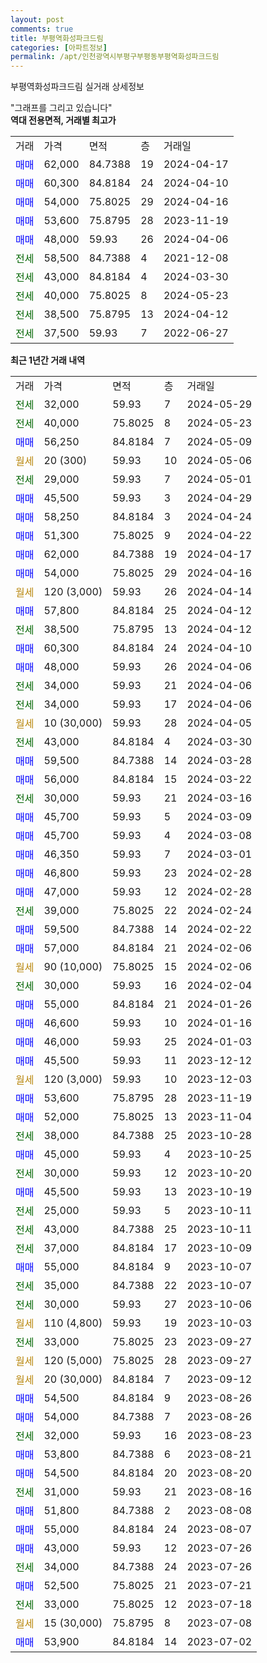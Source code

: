 ```yaml
---
layout: post
comments: true
title: 부평역화성파크드림
categories: [아파트정보]
permalink: /apt/인천광역시부평구부평동부평역화성파크드림
---
```


부평역화성파크드림 실거래 상세정보

<script type="text/javascript">
  google.charts.load('current', {'packages':['line', 'corechart']});
  google.charts.setOnLoadCallback(drawChart);

  function drawChart() {
    var data = new google.visualization.DataTable();
    data.addColumn('date', '거래일');
    data.addColumn('number', "매매");
    data.addColumn('number', "전세");
    data.addColumn('number', "전매");

    data.addRows([[new Date(Date.parse("2024-05-29")), null, 32000, null], [new Date(Date.parse("2024-05-23")), null, 40000, null], [new Date(Date.parse("2024-05-09")), 56250, null, null], [new Date(Date.parse("2024-05-06")), null, null, null], [new Date(Date.parse("2024-05-01")), null, 29000, null], [new Date(Date.parse("2024-04-29")), 45500, null, null], [new Date(Date.parse("2024-04-24")), 58250, null, null], [new Date(Date.parse("2024-04-22")), 51300, null, null], [new Date(Date.parse("2024-04-17")), 62000, null, null], [new Date(Date.parse("2024-04-16")), 54000, null, null], [new Date(Date.parse("2024-04-14")), null, null, null], [new Date(Date.parse("2024-04-12")), 57800, null, null], [new Date(Date.parse("2024-04-12")), null, 38500, null], [new Date(Date.parse("2024-04-10")), 60300, null, null], [new Date(Date.parse("2024-04-06")), 48000, null, null], [new Date(Date.parse("2024-04-06")), null, 34000, null], [new Date(Date.parse("2024-04-06")), null, 34000, null], [new Date(Date.parse("2024-04-05")), null, null, null], [new Date(Date.parse("2024-03-30")), null, 43000, null], [new Date(Date.parse("2024-03-28")), 59500, null, null], [new Date(Date.parse("2024-03-22")), 56000, null, null], [new Date(Date.parse("2024-03-16")), null, 30000, null], [new Date(Date.parse("2024-03-09")), 45700, null, null], [new Date(Date.parse("2024-03-08")), 45700, null, null], [new Date(Date.parse("2024-03-01")), 46350, null, null], [new Date(Date.parse("2024-02-28")), 46800, null, null], [new Date(Date.parse("2024-02-28")), 47000, null, null], [new Date(Date.parse("2024-02-24")), null, 39000, null], [new Date(Date.parse("2024-02-22")), 59500, null, null], [new Date(Date.parse("2024-02-06")), 57000, null, null], [new Date(Date.parse("2024-02-06")), null, null, null], [new Date(Date.parse("2024-02-04")), null, 30000, null], [new Date(Date.parse("2024-01-26")), 55000, null, null], [new Date(Date.parse("2024-01-16")), 46600, null, null], [new Date(Date.parse("2024-01-03")), 46000, null, null], [new Date(Date.parse("2023-12-12")), 45500, null, null], [new Date(Date.parse("2023-12-03")), null, null, null], [new Date(Date.parse("2023-11-19")), 53600, null, null], [new Date(Date.parse("2023-11-04")), 52000, null, null], [new Date(Date.parse("2023-10-28")), null, 38000, null], [new Date(Date.parse("2023-10-25")), 45000, null, null], [new Date(Date.parse("2023-10-20")), null, 30000, null], [new Date(Date.parse("2023-10-19")), 45500, null, null], [new Date(Date.parse("2023-10-11")), null, 25000, null], [new Date(Date.parse("2023-10-11")), null, 43000, null], [new Date(Date.parse("2023-10-09")), null, 37000, null], [new Date(Date.parse("2023-10-07")), 55000, null, null], [new Date(Date.parse("2023-10-07")), null, 35000, null], [new Date(Date.parse("2023-10-06")), null, 30000, null], [new Date(Date.parse("2023-10-03")), null, null, null], [new Date(Date.parse("2023-09-27")), null, 33000, null], [new Date(Date.parse("2023-09-27")), null, null, null], [new Date(Date.parse("2023-09-12")), null, null, null], [new Date(Date.parse("2023-08-26")), 54500, null, null], [new Date(Date.parse("2023-08-26")), 54000, null, null], [new Date(Date.parse("2023-08-23")), null, 32000, null], [new Date(Date.parse("2023-08-21")), 53800, null, null], [new Date(Date.parse("2023-08-20")), 54500, null, null], [new Date(Date.parse("2023-08-16")), null, 31000, null], [new Date(Date.parse("2023-08-08")), 51800, null, null], [new Date(Date.parse("2023-08-07")), 55000, null, null], [new Date(Date.parse("2023-07-26")), 43000, null, null], [new Date(Date.parse("2023-07-26")), null, 34000, null], [new Date(Date.parse("2023-07-21")), 52500, null, null], [new Date(Date.parse("2023-07-18")), null, 33000, null], [new Date(Date.parse("2023-07-08")), null, null, null], [new Date(Date.parse("2023-07-02")), 53900, null, null]]);

    var options = {
      hAxis: {
        format: 'yyyy/MM/dd'
      },    
      lineWidth: 0,
      pointsVisible: true,    
      title: '최근 1년간 유형별 실거래가 분포',
      legend: { position: 'bottom' }
    };

    var formatter = new google.visualization.NumberFormat({pattern:'###,###'} );
    formatter.format(data, 1);
    formatter.format(data, 2);
    
    setTimeout(function() {
        var chart = new google.visualization.LineChart(document.getElementById('columnchart_material'));
        chart.draw(data, (options));
        document.getElementById('loading').style.display = 'none';
    }, 200);
  }
</script>


<div id="loading" style="z-index:20; display: block; margin-left: 0px">"그래프를 그리고 있습니다"</div>
<div id="columnchart_material" style="width: 95%; margin-left: 0px; display: block"></div>
<!-- contents start -->
<b>역대 전용면적, 거래별 최고가</b>
<table class="sortable">
    <tr>
      <td>거래</td>
      <td>가격</td>
      <td>면적</td>
      <td>층</td>
      <td>거래일</td>
    </tr>
        <tr>
          <td><a style="color: blue">매매</a></td>
          <td>62,000</td>
          <td>84.7388</td>
          <td>19</td>
          <td>2024-04-17</td>
        </tr>            <tr>
          <td><a style="color: blue">매매</a></td>
          <td>60,300</td>
          <td>84.8184</td>
          <td>24</td>
          <td>2024-04-10</td>
        </tr>            <tr>
          <td><a style="color: blue">매매</a></td>
          <td>54,000</td>
          <td>75.8025</td>
          <td>29</td>
          <td>2024-04-16</td>
        </tr>            <tr>
          <td><a style="color: blue">매매</a></td>
          <td>53,600</td>
          <td>75.8795</td>
          <td>28</td>
          <td>2023-11-19</td>
        </tr>            <tr>
          <td><a style="color: blue">매매</a></td>
          <td>48,000</td>
          <td>59.93</td>
          <td>26</td>
          <td>2024-04-06</td>
        </tr>        
        <tr>
              <td><a style="color: darkgreen">전세</a></td>
              <td>58,500</td>
              <td>84.7388</td>
              <td>4</td>
              <td>2021-12-08</td>
            </tr>            <tr>
              <td><a style="color: darkgreen">전세</a></td>
              <td>43,000</td>
              <td>84.8184</td>
              <td>4</td>
              <td>2024-03-30</td>
            </tr>            <tr>
              <td><a style="color: darkgreen">전세</a></td>
              <td>40,000</td>
              <td>75.8025</td>
              <td>8</td>
              <td>2024-05-23</td>
            </tr>            <tr>
              <td><a style="color: darkgreen">전세</a></td>
              <td>38,500</td>
              <td>75.8795</td>
              <td>13</td>
              <td>2024-04-12</td>
            </tr>            <tr>
              <td><a style="color: darkgreen">전세</a></td>
              <td>37,500</td>
              <td>59.93</td>
              <td>7</td>
              <td>2022-06-27</td>
            </tr>        
    
</table>

<b>최근 1년간 거래 내역</b>

<table class="sortable">
    <tr>
      <td>거래</td>
      <td>가격</td>
      <td>면적</td>
      <td>층</td>
      <td>거래일</td>
    </tr>
    <tr>
      <td><a style="color: darkgreen">전세</a></td>
      <td>32,000</td>
      <td>59.93</td>
      <td>7</td>
      <td>2024-05-29</td>
    </tr>          <tr>
      <td><a style="color: darkgreen">전세</a></td>
      <td>40,000</td>
      <td>75.8025</td>
      <td>8</td>
      <td>2024-05-23</td>
    </tr>          <tr>
      <td><a style="color: blue">매매</a></td>
      <td>56,250</td>
      <td>84.8184</td>
      <td>7</td>
      <td>2024-05-09</td>
    </tr>          <tr>
      <td><a style="color: darkgoldenrod">월세</a></td>
      <td>20 (300)</td>
      <td>59.93</td>
      <td>10</td>
      <td>2024-05-06</td>
    </tr>          <tr>
      <td><a style="color: darkgreen">전세</a></td>
      <td>29,000</td>
      <td>59.93</td>
      <td>7</td>
      <td>2024-05-01</td>
    </tr>          <tr>
      <td><a style="color: blue">매매</a></td>
      <td>45,500</td>
      <td>59.93</td>
      <td>3</td>
      <td>2024-04-29</td>
    </tr>          <tr>
      <td><a style="color: blue">매매</a></td>
      <td>58,250</td>
      <td>84.8184</td>
      <td>3</td>
      <td>2024-04-24</td>
    </tr>          <tr>
      <td><a style="color: blue">매매</a></td>
      <td>51,300</td>
      <td>75.8025</td>
      <td>9</td>
      <td>2024-04-22</td>
    </tr>          <tr>
      <td><a style="color: blue">매매</a></td>
      <td>62,000</td>
      <td>84.7388</td>
      <td>19</td>
      <td>2024-04-17</td>
    </tr>          <tr>
      <td><a style="color: blue">매매</a></td>
      <td>54,000</td>
      <td>75.8025</td>
      <td>29</td>
      <td>2024-04-16</td>
    </tr>          <tr>
      <td><a style="color: darkgoldenrod">월세</a></td>
      <td>120 (3,000)</td>
      <td>59.93</td>
      <td>26</td>
      <td>2024-04-14</td>
    </tr>          <tr>
      <td><a style="color: blue">매매</a></td>
      <td>57,800</td>
      <td>84.8184</td>
      <td>25</td>
      <td>2024-04-12</td>
    </tr>          <tr>
      <td><a style="color: darkgreen">전세</a></td>
      <td>38,500</td>
      <td>75.8795</td>
      <td>13</td>
      <td>2024-04-12</td>
    </tr>          <tr>
      <td><a style="color: blue">매매</a></td>
      <td>60,300</td>
      <td>84.8184</td>
      <td>24</td>
      <td>2024-04-10</td>
    </tr>          <tr>
      <td><a style="color: blue">매매</a></td>
      <td>48,000</td>
      <td>59.93</td>
      <td>26</td>
      <td>2024-04-06</td>
    </tr>          <tr>
      <td><a style="color: darkgreen">전세</a></td>
      <td>34,000</td>
      <td>59.93</td>
      <td>21</td>
      <td>2024-04-06</td>
    </tr>          <tr>
      <td><a style="color: darkgreen">전세</a></td>
      <td>34,000</td>
      <td>59.93</td>
      <td>17</td>
      <td>2024-04-06</td>
    </tr>          <tr>
      <td><a style="color: darkgoldenrod">월세</a></td>
      <td>10 (30,000)</td>
      <td>59.93</td>
      <td>28</td>
      <td>2024-04-05</td>
    </tr>          <tr>
      <td><a style="color: darkgreen">전세</a></td>
      <td>43,000</td>
      <td>84.8184</td>
      <td>4</td>
      <td>2024-03-30</td>
    </tr>          <tr>
      <td><a style="color: blue">매매</a></td>
      <td>59,500</td>
      <td>84.7388</td>
      <td>14</td>
      <td>2024-03-28</td>
    </tr>          <tr>
      <td><a style="color: blue">매매</a></td>
      <td>56,000</td>
      <td>84.8184</td>
      <td>15</td>
      <td>2024-03-22</td>
    </tr>          <tr>
      <td><a style="color: darkgreen">전세</a></td>
      <td>30,000</td>
      <td>59.93</td>
      <td>21</td>
      <td>2024-03-16</td>
    </tr>          <tr>
      <td><a style="color: blue">매매</a></td>
      <td>45,700</td>
      <td>59.93</td>
      <td>5</td>
      <td>2024-03-09</td>
    </tr>          <tr>
      <td><a style="color: blue">매매</a></td>
      <td>45,700</td>
      <td>59.93</td>
      <td>4</td>
      <td>2024-03-08</td>
    </tr>          <tr>
      <td><a style="color: blue">매매</a></td>
      <td>46,350</td>
      <td>59.93</td>
      <td>7</td>
      <td>2024-03-01</td>
    </tr>          <tr>
      <td><a style="color: blue">매매</a></td>
      <td>46,800</td>
      <td>59.93</td>
      <td>23</td>
      <td>2024-02-28</td>
    </tr>          <tr>
      <td><a style="color: blue">매매</a></td>
      <td>47,000</td>
      <td>59.93</td>
      <td>12</td>
      <td>2024-02-28</td>
    </tr>          <tr>
      <td><a style="color: darkgreen">전세</a></td>
      <td>39,000</td>
      <td>75.8025</td>
      <td>22</td>
      <td>2024-02-24</td>
    </tr>          <tr>
      <td><a style="color: blue">매매</a></td>
      <td>59,500</td>
      <td>84.7388</td>
      <td>14</td>
      <td>2024-02-22</td>
    </tr>          <tr>
      <td><a style="color: blue">매매</a></td>
      <td>57,000</td>
      <td>84.8184</td>
      <td>21</td>
      <td>2024-02-06</td>
    </tr>          <tr>
      <td><a style="color: darkgoldenrod">월세</a></td>
      <td>90 (10,000)</td>
      <td>75.8025</td>
      <td>15</td>
      <td>2024-02-06</td>
    </tr>          <tr>
      <td><a style="color: darkgreen">전세</a></td>
      <td>30,000</td>
      <td>59.93</td>
      <td>16</td>
      <td>2024-02-04</td>
    </tr>          <tr>
      <td><a style="color: blue">매매</a></td>
      <td>55,000</td>
      <td>84.8184</td>
      <td>21</td>
      <td>2024-01-26</td>
    </tr>          <tr>
      <td><a style="color: blue">매매</a></td>
      <td>46,600</td>
      <td>59.93</td>
      <td>10</td>
      <td>2024-01-16</td>
    </tr>          <tr>
      <td><a style="color: blue">매매</a></td>
      <td>46,000</td>
      <td>59.93</td>
      <td>25</td>
      <td>2024-01-03</td>
    </tr>          <tr>
      <td><a style="color: blue">매매</a></td>
      <td>45,500</td>
      <td>59.93</td>
      <td>11</td>
      <td>2023-12-12</td>
    </tr>          <tr>
      <td><a style="color: darkgoldenrod">월세</a></td>
      <td>120 (3,000)</td>
      <td>59.93</td>
      <td>10</td>
      <td>2023-12-03</td>
    </tr>          <tr>
      <td><a style="color: blue">매매</a></td>
      <td>53,600</td>
      <td>75.8795</td>
      <td>28</td>
      <td>2023-11-19</td>
    </tr>          <tr>
      <td><a style="color: blue">매매</a></td>
      <td>52,000</td>
      <td>75.8025</td>
      <td>13</td>
      <td>2023-11-04</td>
    </tr>          <tr>
      <td><a style="color: darkgreen">전세</a></td>
      <td>38,000</td>
      <td>84.7388</td>
      <td>25</td>
      <td>2023-10-28</td>
    </tr>          <tr>
      <td><a style="color: blue">매매</a></td>
      <td>45,000</td>
      <td>59.93</td>
      <td>4</td>
      <td>2023-10-25</td>
    </tr>          <tr>
      <td><a style="color: darkgreen">전세</a></td>
      <td>30,000</td>
      <td>59.93</td>
      <td>12</td>
      <td>2023-10-20</td>
    </tr>          <tr>
      <td><a style="color: blue">매매</a></td>
      <td>45,500</td>
      <td>59.93</td>
      <td>13</td>
      <td>2023-10-19</td>
    </tr>          <tr>
      <td><a style="color: darkgreen">전세</a></td>
      <td>25,000</td>
      <td>59.93</td>
      <td>5</td>
      <td>2023-10-11</td>
    </tr>          <tr>
      <td><a style="color: darkgreen">전세</a></td>
      <td>43,000</td>
      <td>84.7388</td>
      <td>25</td>
      <td>2023-10-11</td>
    </tr>          <tr>
      <td><a style="color: darkgreen">전세</a></td>
      <td>37,000</td>
      <td>84.8184</td>
      <td>17</td>
      <td>2023-10-09</td>
    </tr>          <tr>
      <td><a style="color: blue">매매</a></td>
      <td>55,000</td>
      <td>84.8184</td>
      <td>9</td>
      <td>2023-10-07</td>
    </tr>          <tr>
      <td><a style="color: darkgreen">전세</a></td>
      <td>35,000</td>
      <td>84.7388</td>
      <td>22</td>
      <td>2023-10-07</td>
    </tr>          <tr>
      <td><a style="color: darkgreen">전세</a></td>
      <td>30,000</td>
      <td>59.93</td>
      <td>27</td>
      <td>2023-10-06</td>
    </tr>          <tr>
      <td><a style="color: darkgoldenrod">월세</a></td>
      <td>110 (4,800)</td>
      <td>59.93</td>
      <td>19</td>
      <td>2023-10-03</td>
    </tr>          <tr>
      <td><a style="color: darkgreen">전세</a></td>
      <td>33,000</td>
      <td>75.8025</td>
      <td>23</td>
      <td>2023-09-27</td>
    </tr>          <tr>
      <td><a style="color: darkgoldenrod">월세</a></td>
      <td>120 (5,000)</td>
      <td>75.8025</td>
      <td>28</td>
      <td>2023-09-27</td>
    </tr>          <tr>
      <td><a style="color: darkgoldenrod">월세</a></td>
      <td>20 (30,000)</td>
      <td>84.8184</td>
      <td>7</td>
      <td>2023-09-12</td>
    </tr>          <tr>
      <td><a style="color: blue">매매</a></td>
      <td>54,500</td>
      <td>84.8184</td>
      <td>9</td>
      <td>2023-08-26</td>
    </tr>          <tr>
      <td><a style="color: blue">매매</a></td>
      <td>54,000</td>
      <td>84.7388</td>
      <td>7</td>
      <td>2023-08-26</td>
    </tr>          <tr>
      <td><a style="color: darkgreen">전세</a></td>
      <td>32,000</td>
      <td>59.93</td>
      <td>16</td>
      <td>2023-08-23</td>
    </tr>          <tr>
      <td><a style="color: blue">매매</a></td>
      <td>53,800</td>
      <td>84.7388</td>
      <td>6</td>
      <td>2023-08-21</td>
    </tr>          <tr>
      <td><a style="color: blue">매매</a></td>
      <td>54,500</td>
      <td>84.8184</td>
      <td>20</td>
      <td>2023-08-20</td>
    </tr>          <tr>
      <td><a style="color: darkgreen">전세</a></td>
      <td>31,000</td>
      <td>59.93</td>
      <td>21</td>
      <td>2023-08-16</td>
    </tr>          <tr>
      <td><a style="color: blue">매매</a></td>
      <td>51,800</td>
      <td>84.7388</td>
      <td>2</td>
      <td>2023-08-08</td>
    </tr>          <tr>
      <td><a style="color: blue">매매</a></td>
      <td>55,000</td>
      <td>84.8184</td>
      <td>24</td>
      <td>2023-08-07</td>
    </tr>          <tr>
      <td><a style="color: blue">매매</a></td>
      <td>43,000</td>
      <td>59.93</td>
      <td>12</td>
      <td>2023-07-26</td>
    </tr>          <tr>
      <td><a style="color: darkgreen">전세</a></td>
      <td>34,000</td>
      <td>84.7388</td>
      <td>24</td>
      <td>2023-07-26</td>
    </tr>          <tr>
      <td><a style="color: blue">매매</a></td>
      <td>52,500</td>
      <td>75.8025</td>
      <td>21</td>
      <td>2023-07-21</td>
    </tr>          <tr>
      <td><a style="color: darkgreen">전세</a></td>
      <td>33,000</td>
      <td>75.8025</td>
      <td>12</td>
      <td>2023-07-18</td>
    </tr>          <tr>
      <td><a style="color: darkgoldenrod">월세</a></td>
      <td>15 (30,000)</td>
      <td>75.8795</td>
      <td>8</td>
      <td>2023-07-08</td>
    </tr>          <tr>
      <td><a style="color: blue">매매</a></td>
      <td>53,900</td>
      <td>84.8184</td>
      <td>14</td>
      <td>2023-07-02</td>
    </tr>      </table>
<!-- contents end -->    

